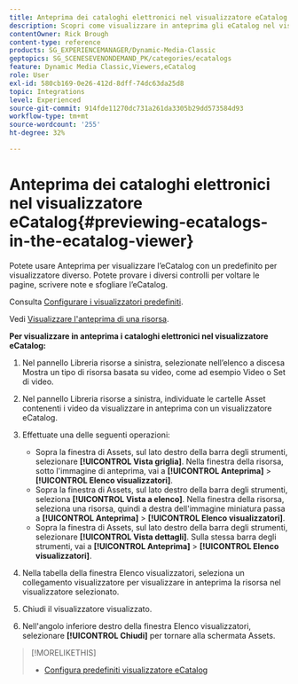 ```yaml
---
title: Anteprima dei cataloghi elettronici nel visualizzatore eCatalog
description: Scopri come visualizzare in anteprima gli eCatalog nel visualizzatore eCatalog in Adobe Dynamic Media Classic.
contentOwner: Rick Brough
content-type: reference
products: SG_EXPERIENCEMANAGER/Dynamic-Media-Classic
geptopics: SG_SCENESEVENONDEMAND_PK/categories/ecatalogs
feature: Dynamic Media Classic,Viewers,eCatalog
role: User
exl-id: 580cb169-0e26-412d-8dff-74dc63da25d8
topic: Integrations
level: Experienced
source-git-commit: 914fde11270dc731a261da3305b29dd573584d93
workflow-type: tm+mt
source-wordcount: '255'
ht-degree: 32%

---
```


# Anteprima dei cataloghi elettronici nel visualizzatore eCatalog{#previewing-ecatalogs-in-the-ecatalog-viewer}

Potete usare Anteprima per visualizzare l’eCatalog con un predefinito per visualizzatore diverso. Potete provare i diversi controlli per voltare le pagine, scrivere note e sfogliare l’eCatalog.

Consulta [Configurare i visualizzatori predefiniti](application-setup.md#configuring_default_viewers).

Vedi [Visualizzare l&#39;anteprima di una risorsa](previewing-asset.md#previewing_an_asset).

**Per visualizzare in anteprima i cataloghi elettronici nel visualizzatore eCatalog:**

1. Nel pannello Libreria risorse a sinistra, selezionate nell’elenco a discesa Mostra un tipo di risorsa basata su video, come ad esempio Video o Set di video.
1. Nel pannello Libreria risorse a sinistra, individuate le cartelle Asset contenenti i video da visualizzare in anteprima con un visualizzatore eCatalog.
1. Effettuate una delle seguenti operazioni:

   * Sopra la finestra di Assets, sul lato destro della barra degli strumenti, selezionare **[!UICONTROL Vista griglia]**. Nella finestra della risorsa, sotto l&#39;immagine di anteprima, vai a **[!UICONTROL Anteprima]** > **[!UICONTROL Elenco visualizzatori]**.
   * Sopra la finestra di Assets, sul lato destro della barra degli strumenti, seleziona **[!UICONTROL Vista a elenco]**. Nella finestra della risorsa, seleziona una risorsa, quindi a destra dell&#39;immagine miniatura passa a **[!UICONTROL Anteprima]** > **[!UICONTROL Elenco visualizzatori]**.
   * Sopra la finestra di Assets, sul lato destro della barra degli strumenti, selezionare **[!UICONTROL Vista dettagli]**. Sulla stessa barra degli strumenti, vai a **[!UICONTROL Anteprima]** > **[!UICONTROL Elenco visualizzatori]**.

1. Nella tabella della finestra Elenco visualizzatori, seleziona un collegamento visualizzatore per visualizzare in anteprima la risorsa nel visualizzatore selezionato.
1. Chiudi il visualizzatore visualizzato.
1. Nell&#39;angolo inferiore destro della finestra Elenco visualizzatori, selezionare **[!UICONTROL Chiudi]** per tornare alla schermata Assets.

>[!MORELIKETHIS]
>
>* [Configura predefiniti visualizzatore eCatalog](setting-ecatalog-viewer-presets.md#setting_up_ecatalog_viewer_presets)
